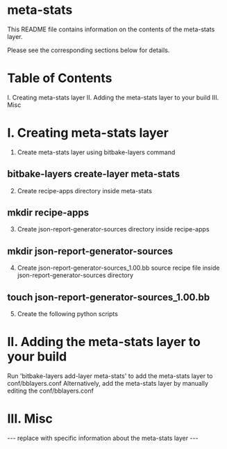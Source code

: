 # meta-stats

This README file contains information on the contents of the meta-stats layer.

Please see the corresponding sections below for details.

Table of Contents
=================

   I. Creating meta-stats layer
  II. Adding the meta-stats layer to your build
 III. Misc

I. Creating meta-stats layer
================================================

1. Create meta-stats layer using bitbake-layers command
## bitbake-layers create-layer meta-stats

2. Create recipe-apps directory inside meta-stats
## mkdir recipe-apps

3. Create json-report-generator-sources directory inside recipe-apps
## mkdir json-report-generator-sources

4. Create json-report-generator-sources_1.00.bb source recipe file inside json-report-generator-sources directory
## touch json-report-generator-sources_1.00.bb

5. Create the following python scripts

II. Adding the meta-stats layer to your build
=================================================

Run 'bitbake-layers add-layer meta-stats' to add the meta-stats layer to conf/bblayers.conf
Alternatively, add the meta-stats layer by manually editing the conf/bblayers.conf

III. Misc
========

--- replace with specific information about the meta-stats layer ---
